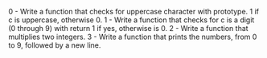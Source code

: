 0 - Write a function that checks for uppercase character with prototype. 1 if c is uppercase, otherwise 0.
1 - Write a function that checks for c is a digit (0 through 9) with return 1 if yes, otherwise is 0.
2 - Write a function that multiplies two integers.
3 - Write a function that prints the numbers, from 0 to 9, followed by a new line.
